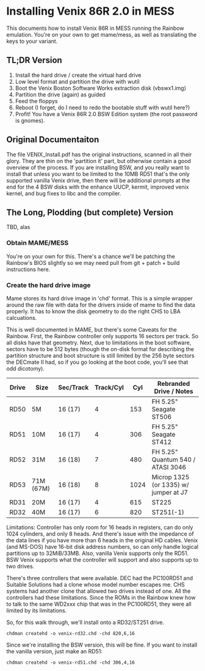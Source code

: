 # Installing Venix 86R 2.0 in MESS

This documents how to install Venix 86R in MESS running the Rainbow
emulation. You're on your own to get mame/mess, as well as translating
the keys to your variant.

## TL;DR Version

1. Install the hard drive / create the virtual hard drive
1. Low level format and partition the drive with wutil
1. Boot the Venix Boston Software Works extraction disk (vbswx1.img)
1. Partition the drive (again) as guided
1. Feed the floppys
1. Reboot (I forget, do I need to redo the bootable stuff with wutil here?)
1. Profit! You have a Venix 86R 2.0 BSW Edition system (the root password is gnomes).

## Original Documentaiton

The file VENIX_Install.pdf has the original instructions, scanned in
all their glory.  They are thin on the 'partition it' part, but
otherwise contain a good overview of the process. If you are
installing BSW, and you really want to install that unless you want to
be limited to the 10MB RD51 that's the only supported vanilla Venix
drive, then there will be additional prompts at the end for the 4 BSW
disks with the enhance UUCP, kermit, improved venix kernel, and bug
fixes to libc and the compiler.

## The Long, Plodding (but complete) Version

TBD, alas

### Obtain MAME/MESS

You're on your own for this. There's a chance we'll be patching the
Rainbow's BIOS slightly so we may need pull from git + patch + build
instructions here.

### Create the hard drive image

Mame stores its hard drive image in 'chd' format. This is a simple
wrapper around the raw file with data for the drivers inside of mame
to find the data properly. It has to know the disk geometry to do the
right CHS to LBA calcuations.

This is well documented in MAME, but there's some Caveats for the
Rainbow. First, the Rainbow controller only supports 16 sectors per
track. So all disks have that geometry. Next, due to limitations in
the boot software, sectors have to be 512 bytes (though the on-disk
format for describing the partition structure and boot structure is
still limited by the 256 byte sectors the DECmate II had, so if you go
looking at the boot code, you'll see that odd dicotomy).

Drive | Size | Sec/Track | Track/Cyl | Cyl | Rebranded Drive / Notes
----- | ---- | --------- | --------- |---- | ----------------------
RD50 | 5M | 16 (17) | 4 | 153 | FH 5.25" Seagate ST506
RD51 | 10M | 16 (17) | 4 | 306 | FH 5.25" Seagate ST412
RD52 | 31M | 16 (18) | 7 | 480 | FH 5.25" Quantum 540 / ATASI 3046
RD53 | 71M (67M) | 16 (18) | 8 | 1024 | Microp 1325 (or 1335) w/ jumper at J7
RD31 | 20M | 16 (17) | 4 | 615 | ST225
RD32 | 40M | 16 (17) | 6 | 820 | ST251(-1)

Limitations: Controller has only room for 16 heads in registers, can
do only 1024 cylinders, and only 8 heads. And there's issue with the
impedance of the data lines if you have more than 6 heads in the
original HD cables. Venix (and MS-DOS) have 16-bit disk address
numbers, so can only handle logical partitions up to 32MiB/33MB. Also,
vanilla Venix supports only the RD51. BSW Venix supports what the
controller will support and also supports up to two drives.

There's three controllers that were available. DEC had the PC100RD51
and Suitable Solutions had a clone whose model number escapes me. CHS
systems had another clone that allowed two drives instead of one. All
the controllers had these limitations. Since the ROMs in the Rainbow
knew how to talk to the same WD2xxx chip that was in the PC100RD51,
they were all limited by its limitations.

So, for this walk through, we'll install onto a RD32/ST251 drive.
```
chdman createhd -o venix-rd32.chd -chd 820,6,16
```
Since we're installing the BSW version, this will be fine. If you want
to install the vanilla version, just make an RD51:
```
chdman createhd -o venix-rd51.chd -chd 306,4,16
```
